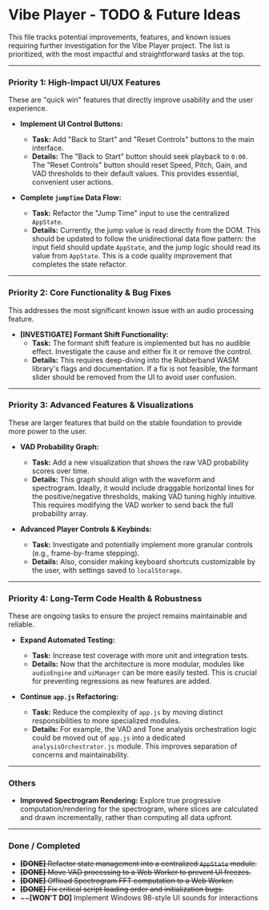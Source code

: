 <!-- /vibe-player/TODO.md -->

# Vibe Player - TODO & Future Ideas

This file tracks potential improvements, features, and known issues requiring further investigation for the Vibe Player
project. The list is prioritized, with the most impactful and straightforward tasks at the top.

---

### Priority 1: High-Impact UI/UX Features

These are "quick win" features that directly improve usability and the user experience.

* **Implement UI Control Buttons:**
    * **Task:** Add "Back to Start" and "Reset Controls" buttons to the main interface.
    * **Details:** The "Back to Start" button should seek playback to `0:00`. The "Reset Controls" button should reset
      Speed, Pitch, Gain, and VAD thresholds to their default values. This provides essential, convenient user actions.

* **Complete `jumpTime` Data Flow:**
    * **Task:** Refactor the "Jump Time" input to use the centralized `AppState`.
    * **Details:** Currently, the jump value is read directly from the DOM. This should be updated to follow the
      unidirectional data flow pattern: the input field should update `AppState`, and the jump logic should read its
      value from `AppState`. This is a code quality improvement that completes the state refactor.

---

### Priority 2: Core Functionality & Bug Fixes

This addresses the most significant known issue with an audio processing feature.

* **[INVESTIGATE] Formant Shift Functionality:**
    * **Task:** The formant shift feature is implemented but has no audible effect. Investigate the cause and either fix
      it or remove the control.
    * **Details:** This requires deep-diving into the Rubberband WASM library's flags and documentation. If a fix is not
      feasible, the formant slider should be removed from the UI to avoid user confusion.

---

### Priority 3: Advanced Features & Visualizations

These are larger features that build on the stable foundation to provide more power to the user.

* **VAD Probability Graph:**
    * **Task:** Add a new visualization that shows the raw VAD probability scores over time.
    * **Details:** This graph should align with the waveform and spectrogram. Ideally, it would include draggable
      horizontal lines for the positive/negative thresholds, making VAD tuning highly intuitive. This requires modifying
      the VAD worker to send back the full probability array.

* **Advanced Player Controls & Keybinds:**
    * **Task:** Investigate and potentially implement more granular controls (e.g., frame-by-frame stepping).
    * **Details:** Also, consider making keyboard shortcuts customizable by the user, with settings saved to
      `localStorage`.

---

### Priority 4: Long-Term Code Health & Robustness

These are ongoing tasks to ensure the project remains maintainable and reliable.

* **Expand Automated Testing:**
    * **Task:** Increase test coverage with more unit and integration tests.
    * **Details:** Now that the architecture is more modular, modules like `audioEngine` and `uiManager` can be more
      easily tested. This is crucial for preventing regressions as new features are added.

* **Continue `app.js` Refactoring:**
    * **Task:** Reduce the complexity of `app.js` by moving distinct responsibilities to more specialized modules.
    * **Details:** For example, the VAD and Tone analysis orchestration logic could be moved out of `app.js` into a
      dedicated `analysisOrchestrator.js` module. This improves separation of concerns and maintainability.

---

### Others

* **Improved Spectrogram Rendering:** Explore true progressive computation/rendering for the spectrogram, where slices
  are calculated and drawn incrementally, rather than computing all data upfront.

---

### Done / Completed

* ~~**[DONE]** Refactor state management into a centralized `AppState` module.~~
* ~~**[DONE]** Move VAD processing to a Web Worker to prevent UI freezes.~~
* ~~**[DONE]** Offload Spectrogram FFT computation to a Web Worker.~~
* ~~**[DONE]** Fix critical script loading order and initialization bugs.~~
* ~~**[WON'T DO]** Implement Windows 98-style UI sounds for interactions

<!-- /vibe-player/TODO.md -->
